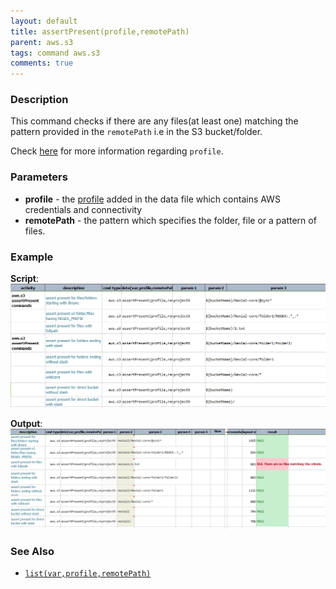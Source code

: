 ```yaml
---
layout: default 
title: assertPresent(profile,remotePath)
parent: aws.s3
tags: command aws.s3
comments: true
---
```


### Description
This command checks if there are any files(at least one) matching the pattern provided in the `remotePath` i.e in the 
S3 bucket/folder.

Check [here](index#s3profile) for more information regarding `profile`.


### Parameters
- **profile** \- the [profile](index#s3profile) added in the data file which contains AWS credentials and connectivity
- **remotePath** \- the pattern which specifies the folder, file or a pattern of files.


### Example
**Script**:<br/>
![](image/assertPresent_01.png)

**Output**:<br/>
![](image/assertPresent_02.png)

### See Also
- [`list(var,profile,remotePath)`](list(var,profile,remotePath))
